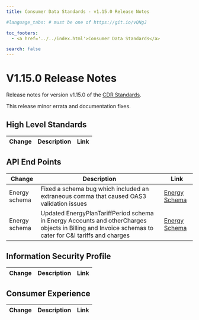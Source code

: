 ```yaml
---
title: Consumer Data Standards - v1.15.0 Release Notes

#language_tabs: # must be one of https://git.io/vQNgJ

toc_footers:
  - <a href='../../index.html'>Consumer Data Standards</a>

search: false
---
```


# V1.15.0 Release Notes
Release notes for version v1.15.0 of the [CDR Standards](../../index.html).

This release minor errata and documentation fixes.

## High Level Standards

|Change|Description|Link|
|------|-----------|----|


## API End Points

|Change|Description|Link|
|------|-----------|----|
| Energy schema | Fixed a schema bug which included an extraneous comma that caused OAS3 validation issues | [Energy Schema](../../#energy-apis) |
| Energy schema | Updated EnergyPlanTariffPeriod schema in Energy Accounts and otherCharges objects in Billing and Invoice schemas to cater for C&I tariffs and charges | [Energy Schema](../../#energy-apis) |

## Information Security Profile

|Change|Description|Link|
|------|-----------|----|

## Consumer Experience

|Change|Description|Link|
|------|-----------|----|
